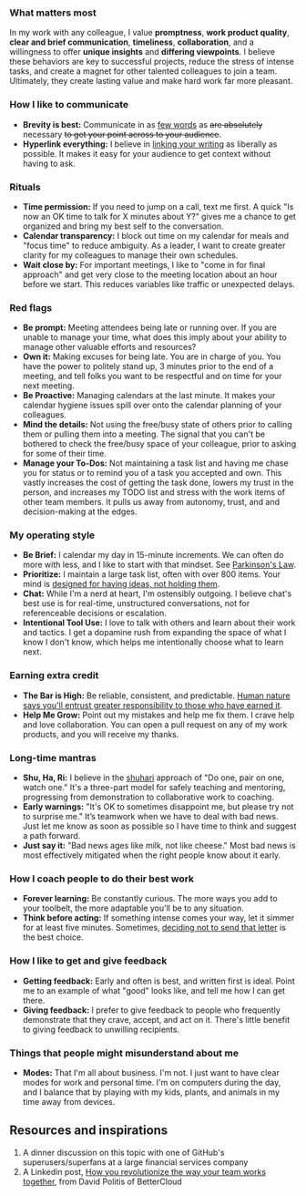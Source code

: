 ### What matters most

In my work with any colleague, I value **promptness**, **work product quality**, **clear and brief communication**, **timeliness**, **collaboration**, and a willingness to offer **unique insights** and **differing viewpoints**. I believe these behaviors are key to successful projects, reduce the stress of intense tasks, and create a magnet for other talented colleagues to join a team. Ultimately, they create lasting value and make hard work far more pleasant.

### How I like to communicate

* **Brevity is best:** Communicate in as [few words](https://have-a-word.com/why-brevity-is-important/) as ~~are absolutely~~ necessary ~~to get your point across to your audience~~.
* **Hyperlink everything:** I believe in [linking your writing](https://ben.balter.com/2014/11/06/rules-of-communicating-at-github/) as liberally as possible. It makes it easy for your audience to get context without having to ask.

### Rituals

* **Time permission:** If you need to jump on a call, text me first. A quick "Is now an OK time to talk for X minutes about Y?" gives me a chance to get organized and bring my best self to the conversation.
* **Calendar transparency:** I block out time on my calendar for meals and "focus time" to reduce ambiguity. As a leader, I want to create greater clarity for my colleagues to manage their own schedules.
* **Wait close by:** For important meetings, I like to "come in for final approach" and get very close to the meeting location about an hour before we start. This reduces variables like traffic or unexpected delays.

### Red flags

* **Be prompt:** Meeting attendees being late or running over. If you are unable to manage your time, what does this imply about your ability to manage other valuable efforts and resources?
* **Own it:** Making excuses for being late. You are in charge of you. You have the power to politely stand up, 3 minutes prior to the end of a meeting, and tell folks you want to be respectful and on time for your next meeting.
* **Be Proactive:** Managing calendars at the last minute. It makes your calendar hygiene issues spill over onto the calendar planning of your colleagues.
* **Mind the details:** Not using the free/busy state of others prior to calling them or pulling them into a meeting. The signal that you can't be bothered to check the free/busy space of your colleague, prior to asking for some of their time.
* **Manage your To-Dos:** Not maintaining a task list and having me chase you for status or to remind you of a task you accepted and own. This vastly increases the cost of getting the task done, lowers my trust in the person, and increases my TODO list and stress with the work items of other team members. It pulls us away from autonomy, trust, and and decision-making at the edges.

### My operating style

* **Be Brief:** I calendar my day in 15-minute increments. We can often do more with less, and I like to start with that mindset. See [Parkinson's Law](https://en.wikipedia.org/wiki/Parkinson%27s_law).
* **Prioritize:** I maintain a large task list, often with over 800 items. Your mind is [designed for having ideas, not holding them](https://www.youtube.com/watch?v=nCHd24Gi-G4).
* **Chat:** While I'm a nerd at heart, I'm ostensibly outgoing. I believe chat's best use is for real-time, unstructured conversations, not for referenceable decisions or escalation.
* **Intentional Tool Use:** I love to talk with others and learn about their work and tactics. I get a dopamine rush from expanding the space of what I know I don't know, which helps me intentionally choose what to learn next.

### Earning extra credit

* **The Bar is High:** Be reliable, consistent, and predictable. [Human nature says you'll entrust greater responsibility to those who have earned it](https://www.clearerthinking.org/single-post/2017/08/14/This-adorable-game-explains-the-math-behind-interpersonal-trust).
* **Help Me Grow:** Point out my mistakes and help me fix them. I crave help and love collaboration. You can open a pull request on any of my work products, and you will receive my thanks.

### Long-time mantras

* **Shu, Ha, Ri:** I believe in the [shuhari](https://en.wikipedia.org/wiki/Shuhari) approach of "Do one, pair on one, watch one." It's a three-part model for safely teaching and mentoring, progressing from demonstration to collaborative work to coaching.
* **Early warnings:** "It's OK to sometimes disappoint me, but please try not to surprise me." It’s teamwork when we have to deal with bad news. Just let me know as soon as possible so I have time to think and suggest a path forward.
* **Just say it:** "Bad news ages like milk, not like cheese." Most bad news is most effectively mitigated when the right people know about it early.

### How I coach people to do their best work

* **Forever learning:** Be constantly curious. The more ways you add to your toolbelt, the more adaptable you'll be to any situation.
* **Think before acting:** If something intense comes your way, let it simmer for at least five minutes. Sometimes, [deciding not to send that letter](https://www.nytimes.com/2014/03/23/opinion/sunday/the-lost-art-of-the-unsent-angry-letter.html) is the best choice.

### How I like to get and give feedback

* **Getting feedback:** Early and often is best, and written first is ideal. Point me to an example of what "good" looks like, and tell me how I can get there.
* **Giving feedback:** I prefer to give feedback to people who frequently demonstrate that they crave, accept, and act on it. There's little benefit to giving feedback to unwilling recipients.

### Things that people might misunderstand about me

* **Modes:** That I'm all about business. I'm not. I just want to have clear modes for work and personal time. I'm on computers during the day, and I balance that by playing with my kids, plants, and animals in my time away from devices.

## Resources and inspirations

1. A dinner discussion on this topic with one of GitHub's superusers/superfans at a large financial services company
1. A Linkedin post, [How you revolutionize the way your team works together](https://www.linkedin.com/pulse/how-you-revolutionize-way-your-team-works-together-all-david-politis/), from David Politis of BetterCloud
